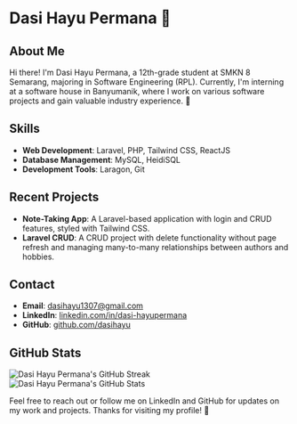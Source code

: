 # Dasi Hayu Permana 👋

## About Me

Hi there! I'm Dasi Hayu Permana, a 12th-grade student at SMKN 8 Semarang, majoring in Software Engineering (RPL). Currently, I'm interning at a software house in Banyumanik, where I work on various software projects and gain valuable industry experience. 🚀

## Skills

- **Web Development**: Laravel, PHP, Tailwind CSS, ReactJS
- **Database Management**: MySQL, HeidiSQL
- **Development Tools**: Laragon, Git

## Recent Projects

- **Note-Taking App**: A Laravel-based application with login and CRUD features, styled with Tailwind CSS.
- **Laravel CRUD**: A CRUD project with delete functionality without page refresh and managing many-to-many relationships between authors and hobbies.

## Contact

- **Email**: [dasihayu1307@gmail.com](dasihayu1307@gmail.com)
- **LinkedIn**: [linkedin.com/in/dasi-hayupermana](https://www.linkedin.com/in/dasi-hayupermana)
- **GitHub**: [github.com/dasihayu](https://github.com/dasihayu)

## GitHub Stats

![Dasi Hayu Permana's GitHub Streak](https://github-readme-streak-stats.herokuapp.com/?user=username&theme=dark)  
![Dasi Hayu Permana's GitHub Stats](https://github-readme-stats.vercel.app/api?username=username&show_icons=true&theme=dark)  

Feel free to reach out or follow me on LinkedIn and GitHub for updates on my work and projects. Thanks for visiting my profile! 🌟
